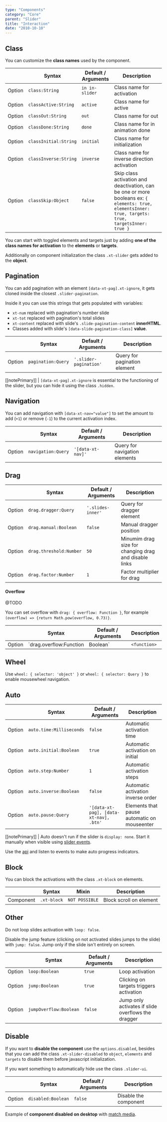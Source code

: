 ```yaml
---
type: "Components"
category: "Core"
parent: "Slider"
title: "Interaction"
date: "2010-10-10"
---
```


## Class	

You can customize the **class names** used by the component.	

<div class="table-overflow">	

|                         | Syntax                                    | Default / Arguments                       | Description                   |	
| ----------------------- | ----------------------------------------- | ----------------------------- | ----------------------------- |	
| Option                  | `class:String`                          | `in in-slider`        | Class name for activation            |	
| Option                  | `classActive:String`                          | `active`        | Class name for active            |	
| Option                  | `classOut:String`                          | `out`        | Class name for out            |	
| Option                  | `classDone:String`                          | `done`        | Class name for in animation done            |	
| Option                  | `classInitial:String`                          | `initial`        | Class name for initialization            |	
| Option                  | `classInverse:String`                          | `inverse`        | Class name for inverse direction activation            |	
| Option                  | `classSkip:Object`                          | `false`        | Skip class activation and deactivation, can be one or more booleans ex: `{ elements: true, elementsInner: true, targets: true, targetsInner: true }`            |	

</div>	

You can start with toggled elements and targets just by adding **one of the class names for activation** to the **elements** or **targets**.	

Additionally on component initialization the class `.xt-slider` gets added to the **object**.	

## Pagination	

You can add pagination with an element `[data-xt-pag].xt-ignore`, it gets cloned inside the closest `.slider-pagination`.	

Inside it you can use this strings that gets populated with variables:	

- `xt-num` replaced with pagination's number slide	
- `xt-tot` replaced with pagination's total slides	
- `xt-content` replaced with slide's `.slide-pagination-content` **innerHTML**.	
- Classes added with slide's `[data-slide-pagination-class]` **value**.	

<div class="table-overflow">	

|                         | Syntax                                    | Default / Arguments                       | Description                   |	
| ----------------------- | ----------------------------------------- | ----------------------------- | ----------------------------- |	
| Option                  | `pagination:Query`                          | `'.slider-pagination'`        | Query for pagination element             |	

</div>	

[[notePrimary]]
| `[data-xt-pag].xt-ignore` is essential to the functioning of the slider, but you can hide it using the class `.hidden`.	

<demo>	
  <demovanilla src="vanilla/components/core/slider/pagination">	
  </demovanilla>	
</demo>	

## Navigation	

You can add navigation with `[data-xt-nav="value"]` to set the amount to add (`+1`) or remove (`-1`) to the current activation index.	

<div class="table-overflow">	

|                         | Syntax                                    | Default / Arguments                       | Description                   |	
| ----------------------- | ----------------------------------------- | ----------------------------- | ----------------------------- |	
| Option                  | `navigation:Query`                          | `'[data-xt-nav]'`        | Query for navigation elements             |	

</div>	

<demo>	
  <demovanilla src="vanilla/components/core/slider/navigation">	
  </demovanilla>	
</demo>	

## Drag	

<div class="table-overflow">	

|                         | Syntax                                    | Default / Arguments                       | Description                   |	
| ----------------------- | ----------------------------------------- | ----------------------------- | ----------------------------- |	
| Option                  | `drag.dragger:Query`                          | `'.slides-inner'`        | Query for dragger element             |	
| Option                  | `drag.manual:Boolean`                          | `false`        | Manual dragger position            |	
| Option                  | `drag.threshold:Number`                          | `50`        | Minumim drag size for changing drag and disable links             |	
| Option                  | `drag.factor:Number`                          | `1`        | Factor multiplier for drag             |	

</div>	

#### Overflow	

@TODO	

You can set overflow with `drag: { overflow: Function }`, for example `(overflow) => {return Math.pow(overflow, 0.73)}`.	

<div class="table-overflow">	

|                         | Syntax                                    | Default / Arguments                       | Description                   |	
| ----------------------- | ----------------------------------------- | ----------------------------- | ----------------------------- |	
| Option                  | `drag.overflow:Function|Boolean`                          | `<function>`        | Function for drag overflow             |	

</div>	

## Wheel	

Use `wheel: { selector: 'object' }` or `wheel: { selector: Query }` to enable mousewheel navigation.	

<demo>	
  <demovanilla src="vanilla/components/core/slider/wheel">	
  </demovanilla>	
</demo>	

## Auto	

<div class="table-overflow">	

|                         | Syntax                                    | Default / Arguments                       | Description                   |	
| ----------------------- | ----------------------------------------- | ----------------------------- | ----------------------------- |	
| Option                  | `auto.time:Milliseconds`                          | `false`        | Automatic activation time            |	
| Option                  | `auto.initial:Boolean`                          | `true`        | Automatic activation on initial            |	
| Option                  | `auto.step:Number`                          | `1`        | Automatic activation steps            |	
| Option                  | `auto.inverse:Boolean`                          | `false`        | Automatic activation inverse order            |	
| Option                  | `auto.pause:Query`                          | `'[data-xt-pag], [data-xt-nav], .btn'`        | Elements that pause automatic on mouseenter            |	

</div>	

[[notePrimary]]	
| Auto doesn't run if the slider is `display: none`. Start it manually when visible using [slider events](/components/core/slider/api#trigger).	

Use the [api](/components/core/slider/api#listen) and listen to events to make auto progress indicators.	

<demo>	
  <demovanilla src="vanilla/components/core/slider/progress">	
  </demovanilla>	
</demo>	

## Block	

You can block the activations with the class `.xt-block` on elements.	

<div class="table-overflow">	

|                      | Syntax                          | Mixin            | Description                   |	
| ----------------------- | ----------------------------------------- | -----------------------------| ----------------------------- |	
| Component                  | `.xt-block`                     | `NOT POSSIBLE`                | Block scroll on element            |	

</div>	

## Other	

Do not loop slides activation with `loop: false`.	

Disable the jump feature (clicking on not activated slides jumps to the slide) with `jump: false`. Jump only if the slide isn't entirely on screen.	

<div class="table-overflow">	

|                         | Syntax                                    | Default / Arguments                       | Description                   |	
| ----------------------- | ----------------------------------------- | ----------------------------- | ----------------------------- |	
| Option                  | `loop:Boolean`                          | `true`        | Loop activation            |	
| Option                  | `jump:Boolean`                          | `true`        | Clicking on targets triggers activation            |	
| Option                  | `jumpOverflow:Boolean`                          | `false`        | Jump only activates if slide overflows the dragger            |	

</div>	

<demo>	
  <demovanilla src="vanilla/components/core/slider/other">	
  </demovanilla>	
</demo>	

## Disable

If you want to **disable the component** use the `options.disabled`, besides that you can add the class `.xt-slider-disabled` to `object`, `elements` and `targets` to disable them before javascript initialization.

If you want something to automatically hide use the class `.slider-ui`.

<div class="table-overflow">

|                         | Syntax                                    | Default / Arguments                       | Description                   |
| ----------------------- | ----------------------------------------- | ----------------------------- | ----------------------------- |
| Option                  | `disabled:Boolean`                              | `false`                     | Disable the component           |

</div>

Example of **component disabled on desktop** with [match media](/components/core/slider/api#match-media).

<demo>
  <demovanilla src="vanilla/components/core/slider/disable">
  </demovanilla>
</demo>
